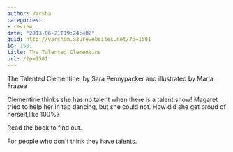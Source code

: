 ```yaml
---
author: Varsha
categories:
- review
date: "2013-06-21T19:24:48Z"
guid: http://varsham.azurewebsites.net/?p=1501
id: 1501
title: The Talented Clementine
url: /?p=1501
---
```


The Talented Clementine,    by  Sara Pennypacker and  illustrated  by Marla Frazee

Clementine thinks she has no talent when there is a talent show! Magaret tried to help her in tap dancing, but she could not. How did she get proud of herself,like 100%?

Read the book to find out.

For people who don't think they have talents.